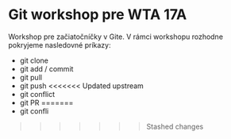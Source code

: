 # Git  workshop pre WTA 17A

Workshop pre začiatočníčky v Gite.
V rámci workshopu rozhodne pokryjeme nasledovné príkazy:
* git clone 
* git add / commit
* git pull
* git push
<<<<<<< Updated upstream
* git conflict 
* git PR
=======
* git confli
>>>>>>> Stashed changes
